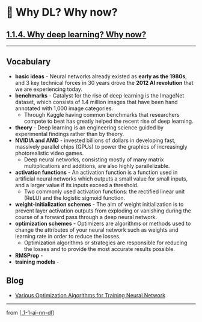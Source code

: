 # 🌱 Why DL? Why now?

## [**1.1.4.** Why deep learning? Why now?](https://livebook.manning.com/book/deep-learning-with-javascript/chapter-1/75)

---

## **Vocabulary**

- **basic ideas** - Neural networks already existed as **early as the 1980s**, and 3 key technical forces in 30 years drove the **2012 AI revolution** that we are experiencing today.
- **benchmarks** - Catalyst for the rise of deep learning is the ImageNet dataset, which consists of 1.4 million images that have been hand annotated with 1,000 image categories.
  - Through Kaggle having common benchmarks that researchers compete to beat has greatly helped the recent rise of deep learning.
- **theory** - Deep learning is an engineering science guided by experimental findings rather than by theory.
- **NVIDIA and AMD** - invested billions of dollars in developing fast, massively parallel chips (GPUs) to power the graphics of increasingly photorealistic video games.
  - Deep neural networks, consisting mostly of many matrix multiplications and additions, are also highly parallelizable.
- **activation functions** - An activation function is a function used in artificial neural networks which outputs a small value for small inputs, and a larger value if its inputs exceed a threshold.
  - Two commonly used activation functions: the rectified linear unit (ReLU) and the logistic sigmoid function.
- **weight-initialization schemes** - The aim of weight initialization is to prevent layer activation outputs from exploding or vanishing during the course of a forward pass through a deep neural network.
- **optimization schemes** - Optimizers are algorithms or methods used to change the attributes of your neural network such as weights and learning rate in order to reduce the losses.
  - Optimization algorithms or strategies are responsible for reducing the losses and to provide the most accurate results possible.
- **RMSProp** -
- **training models** -

## **Blog**

- [Various Optimization Algorithms for Training Neural Network](https://towardsdatascience.com/optimizers-for-training-neural-network-59450d71caf6#:~:text=Optimizers%20are%20algorithms%20or%20methods,order%20to%20reduce%20the%20losses.&text=Optimization%20algorithms%20or%20strategies%20are,the%20most%20accurate%20results%20possible.)

---

from [[_1-1-ai-nn-dl]]

[//begin]: # "Autogenerated link references for markdown compatibility"
[_1-1-ai-nn-dl]: _1-1-ai-nn-dl.md "🌱 AI ML NN DL"
[//end]: # "Autogenerated link references"
